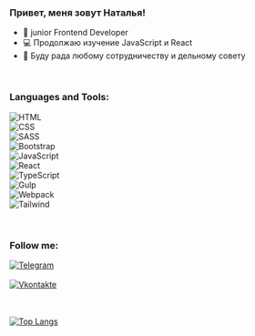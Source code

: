 


### Привет, меня зовут Наталья!  

- :high_brightness: junior Frontend Developer  
- :computer: Продолжаю изучение JavaScript и React  
- :wave: Буду рада любому сотрудничеству и дельному совету  
<br>


### Languages and Tools:

![HTML](https://img.shields.io/badge/-HTML-1F2466?style=for-the-badge&logo=html5&logoColor=E74C3C)<br>
![CSS](https://img.shields.io/badge/-CSS-1F2466?style=for-the-badge&logo=css3&logoColor=3498DB)<br>
![SASS](https://img.shields.io/badge/-SASS-1F2466?style=for-the-badge&logo=sass&logoColor=A569BD)<br>
![Bootstrap](https://img.shields.io/badge/-Bootstrap-1F2466?style=for-the-badge&logo=bootstrap&logoColor=7531F9)<br>
![JavaScript](https://img.shields.io/badge/-JavaScript-1F2466?style=for-the-badge&logo=javascript&logoColor=F39C12 )<br>
![React](https://img.shields.io/badge/-React-1F2466?style=for-the-badge&logo=react&logoColor=00d8ff)<br>
![TypeScript](https://img.shields.io/badge/-TypeScript-1F2466?style=for-the-badge&logo=typescript&logoColor=3178C6)<br>
![Gulp](https://img.shields.io/badge/-Gulp-1F2466?style=for-the-badge&logo=gulp&logoColor=C0392B)<br>
![Webpack](https://img.shields.io/badge/-Webpack-1F2466?style=for-the-badge&logo=webpack&logoColor=8FD6FB)<br>
![Tailwind](https://img.shields.io/badge/-Tailwind-1F2466?style=for-the-badge&logo=tailwind&logoColor=38BDF8)<br>
<!-- ![Python](https://img.shields.io/badge/-Python-1F2466?style=for-the-badge&logo=python&logoColor=FED548)<br> -->
<br>


### Follow me:

<!-- [![Instagram](https://img.shields.io/badge/-Instagram/nata_lia_webdev-1F2466?style=for-the-badge&logo=instagram&logoColor=E82DDC)](https://www.instagram.com/nata_lia_webdev)<br>
[![Twitter](https://img.shields.io/badge/-Twitter/Dv_nn-1F2466?style=for-the-badge&logo=Twitter&logoColor=449CF9)](https://twitter.com/Wind89494188)<br> -->
[![Telegram](https://img.shields.io/badge/-Telegram/WEB_dev-1F2466?style=for-the-badge&logo=telegram&logoColor=2A59F8)](https://t.me/WEB_NN)<br>  
[![Vkontakte](https://img.shields.io/badge/-Vkontakte/Natalya-1F2466?style=for-the-badge&logo=vk&logoColor=2A59F8)](https://vk.com/id737577207)<br>  
<br>


[![Top Langs](https://github-readme-stats.vercel.app/api/top-langs/?username=Dv-nn&layout=compact&theme=radical&count_private)](https://github.com/anuraghazra/github-readme-stats)

